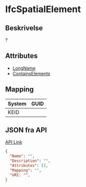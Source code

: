 # IfcSpatialElement

## Beskrivelse

?

## Attributes

- [LongName](../Attributes/LongName.md)
- [ContainsElements](../Attributes/ContainsElements.md)

## Mapping

| System | GUID |
| ------ | ---- |
| KEID   |      |

## JSON fra API

[API Link](http://vna-api-dev.azurewebsites.net/DataDictionary/getSpatialTemplate?Name=Building)

```json
{
  "Name": "",
  "Description": "",
  "Attributes": [],
  "Mapping": "",
  "URI: "",
}
```
